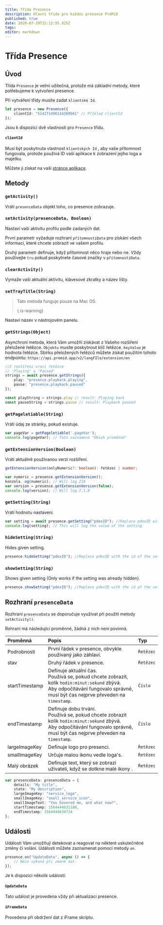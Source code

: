 ```yaml
---
title: Třída Presence
description: Hlavní třída pro každou presence PreMiD
published: true
date: 2020-07-29T15:12:55.925Z
tags:
editor: markdown
---
```


# Třída Presence

## Úvod

Třída `Presence` je velmi užitečná, protože má základní metody, které potřebujeme k vytvoření presence.

 Při vytváření třídy musíte zadat `klientské Id`.

```typescript
let presence = new Presence({
    clientId: "514271496134389561" // Příklad clientId
});
```

Jsou k dispozici dvě vlastnosti pro `Presence` třídu.

#### `clientId`

Musí být poskytnuta vlastnost `klientských Id` , aby vaše přítomnost fungovala, protože používá ID vaší aplikace k zobrazení jejího loga a majetku.

Můžete ji získat na vaší [stránce aplikace](https://discordapp.com/developers/applications).

## Metody

### `getActivity()`

Vrátí `presenceData` objekt toho, co presence zobrazuje.

### `setActivity(presenceData, Boolean)`

Nastaví vaši aktivitu profilu podle zadaných dat.

První parametr vyžaduje rozhraní `přítomnostiData` pro získání všech informací, které chcete zobrazit ve vašem profilu.

Druhý parametr definuje, když přítomnost něco hraje nebo ne. Vždy používejte `tru` pokud poskytnete časové značky v `přítomnostiData`.

### `clearActivity()`

Vymaže vaši aktuální aktivitu, klávesové zkratky a název lišty.

### `setTrayTitle(String)`

> Tato metoda funguje pouze na Mac OS. 
> 
> {.is-warning}

Nastaví název v nástrojovém panelu.

### `getStrings(Object)`

Asynchroní metoda, která Vám umožňí získávat z Vašeho rozšíření přeložené řetězce. `Objektu` musíte poskytnout klíč řetězce. `keyValue` je hodnota řetězce. Sbírku přeložených řetězců můžete získat použitím tohoto endpointu: `https://api.premid.app/v2/langFIle/extension/en`

```typescript
//Z rozšíření vrací řetězce
// 'Playing' a 'Paused'
strings = await presence.getStrings({
    play: "presence.playback.playing",
    pause: "presence.playback.paused"
});

const playString = strings.play // result: Playing back
const pauseString = strings.pause // result: Playback paused
```

### `getPageletiable(String)`

Vrátí údaj ze stránky, pokud existuje.

```typescript
var pageVar = getPageletiable('.pageVar');
console.log(pageVar); // Toto zaznamená "Obsah proměnné"
```

### `getExtensionVersion(Boolean)`
Vrátí aktuálně používanou verzi rozšíření.
```typescript
getExtensionVersion(onlyNumeric?: boolean): řetězec | number;

var numeric = presence.getExtensionVersion();
konzola. og(numeric); // Will log 210
var version = presence.getExtensionVersion(false);
console.log(version); // Will log 2.1.0
```

### `getSetting(String)`
Vrátí hodnotu nastavení.
```typescript
var setting = await presence.getSetting("pdexID"); //Replace pdexID with the id of the setting
console.log(setting); // This will log the value of the setting
```

### `hideSetting(String)`
Hides given setting.
```typescript
presence.hideSetting("pdexID"); //Replace pdexID with the id of the setting
```

### `showSetting(String)`
Shows given setting (Only works if the setting was already hidden).
```typescript
presence.showSetting("pdexID"); //Replace pdexID with the id of the setting
```

## Rozhraní `presenceData`

Rozhraní `presenceData` se doporučuje využívat při použití metody `setActivity()`.

Rohraní má následující proměnné, žádná z nich není povinná.

<table>
  <thead>
    <tr>
      <th style="text-align:left">Proměnná</th>
      <th style="text-align:left">Popis</th>
      <th style="text-align:left">Typ</th>
    </tr>
  </thead>
  <tbody>
    <tr>
      <td style="text-align:left">Podrobnosti</td>
      <td style="text-align:left">První řádek v presence, obvykle používaný jako záhlaví.</td>
      <td style="text-align:left"><code>Řetězec</code>
      </td>
    </tr>
    <tr>
      <td style="text-align:left">stav</td>
      <td style="text-align:left">Druhý řádek v presence.</td>
      <td style="text-align:left"><code>Řetězec</code>
      </td>
    </tr>
    <tr>
      <td style="text-align:left">startTimestamp</td>
      <td style="text-align:left">Definuje aktuální čas.<br>
        Používá se, pokud chcete zobrazit, kolik <code>hodin:minut:sekund</code> zbývá.
          <br>Aby odpočítávání fungovalo správně, musí být čas nejprve
          převeden na <code>timestamp</code>.
      </td>
      <td style="text-align:left"><code>Číslo</code>
      </td>
    </tr>
    <tr>
      <td style="text-align:left">endTimestamp</td>
      <td style="text-align:left">Definuje dobu trvání.
        <br>Používá se, pokud chcete zobrazit kolik <code>hodin:minut:sekund</code> zbývá.
          <br>Aby odpočítávání fungovalo správně, musí být čas nejprve
          převeden na <code>timestamp</code>.
      </td>
      <td style="text-align:left"><code>Číslo</code>
      </td>
    </tr>
    <tr>
      <td style="text-align:left">largeImageKey</td>
      <td style="text-align:left">Definuje logo pro presenci.</td>
      <td style="text-align:left"><code>Řetězec</code>
      </td>
    </tr>
    <tr>
      <td style="text-align:left">smallImageKey</td>
      <td style="text-align:left">Určuje malou ikonu vedle loga&apos;s.</td>
      <td style="text-align:left"><code>Řetězec</code>
      </td>
    </tr>
    <tr>
      <td style="text-align:left">Malý obrázek</td>
      <td style="text-align:left">Definuje text, který se zobrazí uživateli, když se dotkne malé ikony
.</td>
      <td style="text-align:left"><code>Řetězec</code>
      </td>
    </tr>
  </tbody>
</table>

```typescript
var presenceData: presenceData = {
    details: "My title",
    state: "My description",
    largeImageKey: "service_logo",
    smallImageKey: "small_service_icon",
    smallImageText: "You hovered me, and what now?",
    startTimestamp: 1564444631188,
    endTimestamp: 1564444634734
};
```

## Události

Události Vám umožňují detekovat a reagovat na některé uskutečněné změny či volání. Události můžete zaznamenat pomocí metody `on`.

```typescript
presence.on("UpdateData", async () => {
    // Něco vykoná při změně dat.
});
```

Je k dispozici několik událostí:

#### `UpdateData`

Tato událost je provedena vždy při aktualizaci presence.

#### `iFrameData`

Provedena při obdržení dat z iFrame skriptu.
